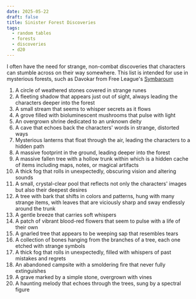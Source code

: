 ```yaml
---
date: 2025-05-22
draft: false
title: Sinister Forest Discoveries
tags:
  - random tables
  - forests
  - discoveries
  - d20
---
```

I often have the need for strange, non-combat discoveries that characters can stumble across on their way somewhere. This list is intended for use in mysterious forests, such as Davokar from Free League's [Symbaroum](https://freeleaguepublishing.com/shop/symbaroum/)

1.  A circle of weathered stones covered in strange runes
2.  A fleeting shadow that appears just out of sight, always leading the characters deeper into the forest
3.  A small stream that seems to whisper secrets as it flows
4.  A grove filled with bioluminescent mushrooms that pulse with light
5.  An overgrown shrine dedicated to an unknown deity
6.  A cave that echoes back the characters' words in strange, distorted ways
7.  Mysterious lanterns that float through the air, leading the characters to a hidden path
8.  A massive footprint in the ground, leading deeper into the forest
9.  A massive fallen tree with a hollow trunk within which is a hidden cache of items including maps, notes, or magical artifacts
10.  A thick fog that rolls in unexpectedly, obscuring vision and altering sounds
11.  A small, crystal-clear pool that reflects not only the characters' images but also their deepest desires
12.  A tree with bark that shifts in colors and patterns, hung with many strange items, with leaves that are viciously sharp and sway endlessly around the trunk
13.  A gentle breeze that carries soft whispers
14.  A patch of vibrant blood-red flowers that seem to pulse with a life of their own
15.  A gnarled tree that appears to be weeping sap that resembles tears
16.  A collection of bones hanging from the branches of a tree, each one etched with strange symbols
17.  A thick fog that rolls in unexpectedly, filled with whispers of past mistakes and regrets
18.  An abandoned campsite with a smoldering fire that never fully extinguishes
19.  A grave marked by a simple stone, overgrown with vines
20.  A haunting melody that echoes through the trees, sung by a spectral figure
